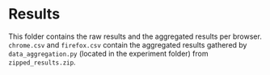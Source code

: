 # Results

This folder contains the raw results and the aggregated results per browser.
```chrome.csv``` and ```firefox.csv``` contain the aggregated results gathered by ```data_aggregation.py``` (located in the experiment folder) from ```zipped_results.zip```.